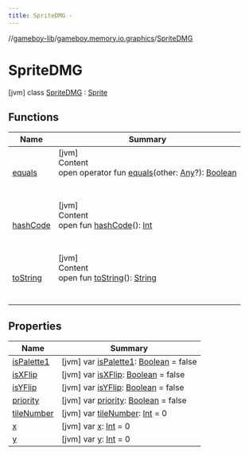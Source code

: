 ```yaml
---
title: SpriteDMG -
---
```

//[gameboy-lib](../../index.md)/[gameboy.memory.io.graphics](../index.md)/[SpriteDMG](index.md)



# SpriteDMG  
 [jvm] class [SpriteDMG](index.md) : [Sprite](../-sprite/index.md)   


## Functions  
  
|  Name|  Summary| 
|---|---|
| <a name="kotlin/Any/equals/#kotlin.Any?/PointingToDeclaration/"></a>[equals](../../gameboy.utils/-log/index.md#%5Bkotlin%2FAny%2Fequals%2F%23kotlin.Any%3F%2FPointingToDeclaration%2F%5D%2FFunctions%2F456262920)| <a name="kotlin/Any/equals/#kotlin.Any?/PointingToDeclaration/"></a>[jvm]  <br>Content  <br>open operator fun [equals](../../gameboy.utils/-log/index.md#%5Bkotlin%2FAny%2Fequals%2F%23kotlin.Any%3F%2FPointingToDeclaration%2F%5D%2FFunctions%2F456262920)(other: [Any](https://kotlinlang.org/api/latest/jvm/stdlib/kotlin/-any/index.html)?): [Boolean](https://kotlinlang.org/api/latest/jvm/stdlib/kotlin/-boolean/index.html)  <br><br><br>
| <a name="kotlin/Any/hashCode/#/PointingToDeclaration/"></a>[hashCode](../../gameboy.utils/-log/index.md#%5Bkotlin%2FAny%2FhashCode%2F%23%2FPointingToDeclaration%2F%5D%2FFunctions%2F456262920)| <a name="kotlin/Any/hashCode/#/PointingToDeclaration/"></a>[jvm]  <br>Content  <br>open fun [hashCode](../../gameboy.utils/-log/index.md#%5Bkotlin%2FAny%2FhashCode%2F%23%2FPointingToDeclaration%2F%5D%2FFunctions%2F456262920)(): [Int](https://kotlinlang.org/api/latest/jvm/stdlib/kotlin/-int/index.html)  <br><br><br>
| <a name="kotlin/Any/toString/#/PointingToDeclaration/"></a>[toString](../../gameboy.utils/-log/index.md#%5Bkotlin%2FAny%2FtoString%2F%23%2FPointingToDeclaration%2F%5D%2FFunctions%2F456262920)| <a name="kotlin/Any/toString/#/PointingToDeclaration/"></a>[jvm]  <br>Content  <br>open fun [toString](../../gameboy.utils/-log/index.md#%5Bkotlin%2FAny%2FtoString%2F%23%2FPointingToDeclaration%2F%5D%2FFunctions%2F456262920)(): [String](https://kotlinlang.org/api/latest/jvm/stdlib/kotlin/-string/index.html)  <br><br><br>


## Properties  
  
|  Name|  Summary| 
|---|---|
| <a name="gameboy.memory.io.graphics/SpriteDMG/isPalette1/#/PointingToDeclaration/"></a>[isPalette1](is-palette1.md)| <a name="gameboy.memory.io.graphics/SpriteDMG/isPalette1/#/PointingToDeclaration/"></a> [jvm] var [isPalette1](is-palette1.md): [Boolean](https://kotlinlang.org/api/latest/jvm/stdlib/kotlin/-boolean/index.html) = false   <br>
| <a name="gameboy.memory.io.graphics/SpriteDMG/isXFlip/#/PointingToDeclaration/"></a>[isXFlip](is-x-flip.md)| <a name="gameboy.memory.io.graphics/SpriteDMG/isXFlip/#/PointingToDeclaration/"></a> [jvm] var [isXFlip](is-x-flip.md): [Boolean](https://kotlinlang.org/api/latest/jvm/stdlib/kotlin/-boolean/index.html) = false   <br>
| <a name="gameboy.memory.io.graphics/SpriteDMG/isYFlip/#/PointingToDeclaration/"></a>[isYFlip](is-y-flip.md)| <a name="gameboy.memory.io.graphics/SpriteDMG/isYFlip/#/PointingToDeclaration/"></a> [jvm] var [isYFlip](is-y-flip.md): [Boolean](https://kotlinlang.org/api/latest/jvm/stdlib/kotlin/-boolean/index.html) = false   <br>
| <a name="gameboy.memory.io.graphics/SpriteDMG/priority/#/PointingToDeclaration/"></a>[priority](priority.md)| <a name="gameboy.memory.io.graphics/SpriteDMG/priority/#/PointingToDeclaration/"></a> [jvm] var [priority](priority.md): [Boolean](https://kotlinlang.org/api/latest/jvm/stdlib/kotlin/-boolean/index.html) = false   <br>
| <a name="gameboy.memory.io.graphics/SpriteDMG/tileNumber/#/PointingToDeclaration/"></a>[tileNumber](tile-number.md)| <a name="gameboy.memory.io.graphics/SpriteDMG/tileNumber/#/PointingToDeclaration/"></a> [jvm] var [tileNumber](tile-number.md): [Int](https://kotlinlang.org/api/latest/jvm/stdlib/kotlin/-int/index.html) = 0   <br>
| <a name="gameboy.memory.io.graphics/SpriteDMG/x/#/PointingToDeclaration/"></a>[x](x.md)| <a name="gameboy.memory.io.graphics/SpriteDMG/x/#/PointingToDeclaration/"></a> [jvm] var [x](x.md): [Int](https://kotlinlang.org/api/latest/jvm/stdlib/kotlin/-int/index.html) = 0   <br>
| <a name="gameboy.memory.io.graphics/SpriteDMG/y/#/PointingToDeclaration/"></a>[y](y.md)| <a name="gameboy.memory.io.graphics/SpriteDMG/y/#/PointingToDeclaration/"></a> [jvm] var [y](y.md): [Int](https://kotlinlang.org/api/latest/jvm/stdlib/kotlin/-int/index.html) = 0   <br>

